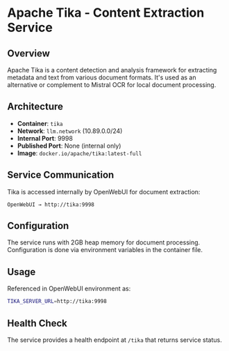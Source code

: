 # Apache Tika - Content Extraction Service

## Overview

Apache Tika is a content detection and analysis framework for extracting metadata and text from various document formats. It's used as an alternative or complement to Mistral OCR for local document processing.

## Architecture

- **Container**: `tika`
- **Network**: `llm.network` (10.89.0.0/24)
- **Internal Port**: 9998
- **Published Port**: None (internal only)
- **Image**: `docker.io/apache/tika:latest-full`

## Service Communication

Tika is accessed internally by OpenWebUI for document extraction:

```
OpenWebUI → http://tika:9998
```

## Configuration

The service runs with 2GB heap memory for document processing. Configuration is done via environment variables in the container file.

## Usage

Referenced in OpenWebUI environment as:
```bash
TIKA_SERVER_URL=http://tika:9998
```

## Health Check

The service provides a health endpoint at `/tika` that returns service status.
